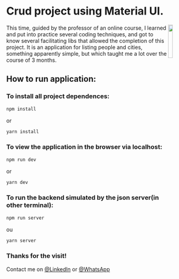 # Crud project using Material UI. 

<img src="https://octodex.github.com/images/baracktocat.jpg" width="15%" align="right">

This time, guided by the professor of an online course, I learned and put into practice several coding techniques, and got to know several facilitating libs that allowed the completion of this project. It is an application for listing people and cities, something apparently simple, but which taught me a lot over the course of 3 months.<br>

## How to run application:

### To install all project dependences:
```bash
npm install
```
or
```bash
yarn install
```

### To view the application in the browser via localhost:
```bash
npm run dev
```
or
```bash
yarn dev
```

### To run the backend simulated by the json server(in other terminal):
```bash
npm run server
```
ou
```bash
yarn server
```


### Thanks for the visit! 
Contact me on 
[@LinkedIn](https://www.linkedin.com/in/joao-eduardo-2000s/) or
[@WhatsApp](https://wa.me/qr/MV4NC2VANIZRC1)
